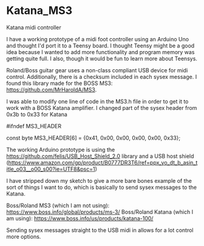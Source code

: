# Katana_MS3
Katana midi controller

I have a working prototype of a midi foot controller using an Arduino Uno and thought I'd port it to a Teensy board. I 
thought Teensy might be a good idea because I wanted to add more functionality and program memory was getting quite full. I 
also, though it would be fun to learn more about Teensys.

Roland/Boss guitar gear uses a non-class compliant USB device for midi control. Additionally, there is a checksum included in each sysex message. I found this library made for the BOSS MS3: 
https://github.com/MrHaroldA/MS3.

I was able to modify one line of code in the MS3.h file in order to get it to work with a BOSS Katana amplifier. I changed 
part of the sysex header from 0x3b to 0x33 for Katana

   #ifndef MS3_HEADER

   const byte MS3_HEADER[6] = {0x41, 0x00, 0x00, 0x00, 0x00, 0x33};
   
The working Arduino prototype is using the https://github.com/felis/USB_Host_Shield_2.0 library and a USB host shield
(https://www.amazon.com/gp/product/B0777DR3T6/ref=ppx_yo_dt_b_asin_title_o03__o00_s00?ie=UTF8&psc=1)

I have stripped down my sketch to give a more bare bones example of the sort of things I want to do, which is basically 
to send sysex messages to the Katana.

Boss/Roland MS3 (which I am not using): https://www.boss.info/global/products/ms-3/
Boss/Roland Katana (which I am using): https://www.boss.info/us/products/katana-100/

Sending sysex messages straight to the USB midi in allows for a lot control more options.



